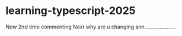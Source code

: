 # learning-typescript-2025
Now 2nd time commenting
Next why are u changing
ann.....................
